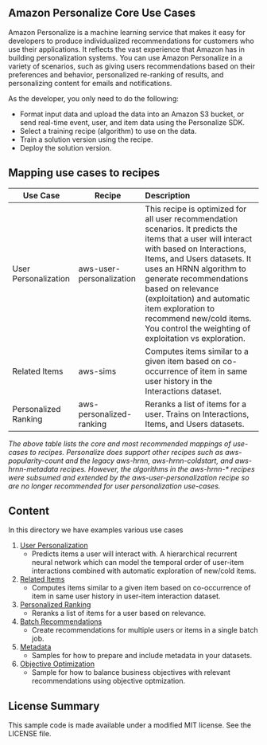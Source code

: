 Amazon Personalize Core Use Cases
---

Amazon Personalize is a machine learning service that makes it easy for developers to produce individualized recommendations for customers who use their applications. It reflects the vast experience that Amazon has in building personalization systems. You can use Amazon Personalize in a variety of scenarios, such as giving users recommendations based on their preferences and behavior, personalized re-ranking of results, and personalizing content for emails and notifications.

As the developer, you only need to do the following:

- Format input data and upload the data into an Amazon S3 bucket, or send real-time event, user, and item data using the Personalize SDK.
- Select a training recipe (algorithm) to use on the data.
- Train a solution version using the recipe.
- Deploy the solution version.

## Mapping use cases to recipes

| Use Case | Recipe | Description
|-------- | -------- |:------------
| User Personalization | aws-user-personalization | This recipe is optimized for all user recommendation scenarios. It predicts the items that a user will interact with based on Interactions, Items, and Users datasets. It uses an HRNN algorithm to generate recommendations based on relevance (exploitation) and automatic item exploration to recommend new/cold items. You control the weighting of exploitation vs exploration.
| Related Items | aws-sims | Computes items similar to a given item based on co-occurrence of item in same user history in the Interactions dataset.
| Personalized Ranking | aws-personalized-ranking | Reranks a list of items for a user. Trains on Interactions, Items, and Users datasets.

*The above table lists the core and most recommended mappings of use-cases to recipes. Personalize does support other recipes such as aws-popularity-count and the legacy aws-hrnn, aws-hrnn-coldstart, and aws-hrnn-metadata recipes. However, the algorithms in the aws-hrnn-\* recipes were subsumed and extended by the aws-user-personalization recipe so are no longer recommended for user personalization use-cases.*

## Content

In this directory we have examples various use cases

1. [User Personalization](user_personalization/)
    - Predicts items a user will interact with. A hierarchical recurrent neural network which can model the temporal order of user-item interactions combined with automatic exploration of new/cold items.
2. [Related Items](related_items/)
    - Computes items similar to a given item based on co-occurrence of item in same user history in user-item interaction dataset.
3. [Personalized Ranking](personalized_ranking/)
    - Reranks a list of items for a user based on relevance.
4. [Batch Recommendations](batch_recommendations/)
    - Create recommendations for multiple users or items in a single batch job.
5. [Metadata](metadata/)
    - Samples for how to prepare and include metadata in your datasets.
5. [Objective Optimization](objective_optmization/)
    - Sample for how to balance business objectives with relevant recommendations using objective optmization.
## License Summary

This sample code is made available under a modified MIT license. See the LICENSE file.
